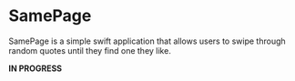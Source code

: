 # SamePage

SamePage is a simple swift application that allows users to swipe through random quotes until they find one they like.

**IN PROGRESS**
